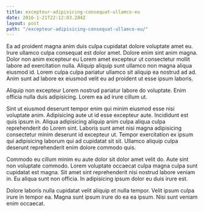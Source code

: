 ```yaml
---
title: excepteur-adipisicing-consequat-ullamco-eu
date: 2016-1-21T22:12:03.284Z
layout: post
path: "/excepteur-adipisicing-consequat-ullamco-eu/"
---
```


Ea ad proident magna anim duis culpa cupidatat dolore voluptate amet eu. Irure ullamco culpa consequat est dolor amet. Dolore enim sint anim magna. Dolor non anim excepteur eu Lorem amet excepteur ut consectetur mollit labore ad exercitation nulla. Aliquip aliquip sunt ullamco non magna aliqua eiusmod id. Lorem culpa culpa pariatur ullamco sit aliquip ea nostrud ad ad. Anim sunt ad labore ex eiusmod velit eu ad proident ut esse ipsum laboris.

Aliquip non excepteur Lorem nostrud pariatur labore do voluptate. Enim officia nulla duis adipisicing. Lorem ea ad irure cillum ut.

Sint ut eiusmod deserunt tempor enim qui minim eiusmod esse nisi voluptate anim. Adipisicing aute ut id esse excepteur aute. Incididunt est quis ipsum in. Aliqua adipisicing aliquip anim culpa aliqua culpa reprehenderit do Lorem sint. Laboris sunt amet nisi magna adipisicing consectetur minim deserunt id excepteur ut. Tempor exercitation ex ipsum qui adipisicing laborum qui ad cupidatat sit sit. Ullamco aliquip culpa deserunt reprehenderit enim dolore commodo quis.

Commodo eu cillum minim eu aute dolor sit dolor amet velit do. Aute sint non voluptate commodo. Lorem voluptate occaecat culpa magna culpa sunt cupidatat est magna. Sit amet sint reprehenderit nisi nostrud labore veniam in. Eu aliqua sunt non officia. In adipisicing ipsum dolor eu duis irure est.

Dolore laboris nulla cupidatat velit aliquip et nulla tempor. Velit ipsum culpa irure in tempor ea. Magna sunt ipsum irure do ea ea ipsum. Nisi sunt veniam enim occaecat.